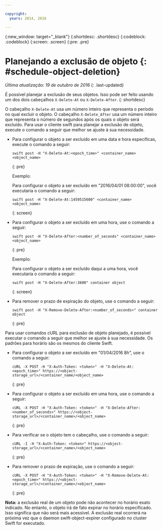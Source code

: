 ```yaml
---

copyright:
  years: 2014, 2016

---
```

{:new_window: target="_blank"}
{:shortdesc: .shortdesc}
{:codeblock: .codeblock}
{:screen: .screen}
{:pre: .pre}


# Planejando a exclusão de objeto {: #schedule-object-deletion}
*Última atualização: 19 de outubro de 2016*
{: .last-updated}

É possível planejar a exclusão de seus objetos. Isso pode ser feito usando um dos dois cabeçalhos `X-Delete-At` ou `X-Delete-After`.
{: shortdesc}

O cabeçalho `X-Delete-At` usa um número inteiro que representa o período no qual excluir o objeto. O cabeçalho `X-Delete_After` usa um número inteiro que representa o número de segundos após os quais o objeto será excluído. Para
usar o cliente swift para planejar a exclusão de objeto, execute o comando a seguir que
melhor se ajuste à sua necessidade.

* Para configurar o objeto a ser excluído em uma data e hora específicas, execute o comando a seguir:
    
    ```
    swift post -H "X-Delete-At:<epoch_time>" <container_name> <object_name>
    ```
    {: pre}
    
    Exemplo:
    
    Para configurar o objeto a ser excluído em "2016/04/01 08:00:00", você executaria o comando a seguir:
    
    ```
    swift post -H "X-Delete-At:1459515600" <container_name> <object_name>
    ```
    {: screen}
* Para configurar o objeto a ser excluído em uma hora, use o comando a seguir:
    
    ```
    swift post -H "X-Delete-After:<number_of_seconds" <container_name> <object_name>
    ```
    {: pre}
    
    Exemplo:
    
    Para configurar o objeto a ser excluído daqui a uma hora, você executaria o comando a seguir:
    
    ```
    swift post -H "X-Delete-After:3600" container object
    ```
    {: screen}
* Para remover o prazo de expiração do objeto, use o comando a seguir:
    
    ```
    swift post -H "X-Remove-Delete-After:<number_of_seconds>" container object
    ```
    {: pre}

Para usar comandos cURL para exclusão de objeto planejado, é possível executar o
comando a seguir que melhor se ajuste à sua necessidade. Os padrões para horário são os
mesmos do cliente Swift.

* Para configurar o objeto a ser excluído em "01/04/2016 8h", use o comando a seguir:
   
   ```
   cURL -X POST -H "X-Auth-Token: <token>" -H "X-Delete-At:<epoch_time>" https://<object-storage_url>/<container_name/<object_name>
    ```
    {: pre}
    
* Para configurar o objeto a ser excluído em uma hora, use o comando a seguir:
    
    ```
    cURL -X POST -H "X-Auth-Token: <token>" -H "X-Delete-After:<number_of_seconds>" https://<object-storage_url>/<container_name>/<object_name>
    ```
    {: pre}
    
* Para verificar se o objeto tem o cabeçalho, use o comando a seguir:
    ```
    cURL -I -H "X-Auth-Token: <token>" https://<object-storage_url>/<container_name>/<object_name>
    ```
    {: pre}
    
* Para remover o prazo de expiração, use o comando a seguir:
    
    ```
    cURL -X POST -H "X-Auth-Token: <token>" -H "X-Remove-Delete-At:<epoch_time>" https://<object-storage_url>/<container_name>/<object_name>
    ```
    {: pre}

**Nota:** a exclusão real de um objeto pode não acontecer no horário exato indicado. No entanto, o objeto irá de fato expirar no horário especificado. Isso significa que não será mais acessível. A exclusão real ocorrerá na próxima vez que o daemon swift-object-expirer configurado no cluster Swift for executado.

